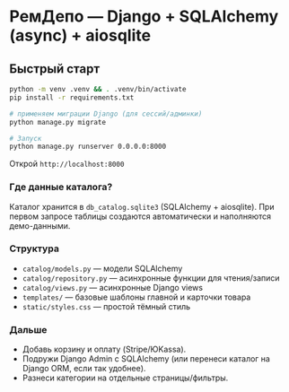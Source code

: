# РемДепо — Django + SQLAlchemy (async) + aiosqlite

## Быстрый старт
```bash
python -m venv .venv && . .venv/bin/activate
pip install -r requirements.txt

# применяем миграции Django (для сессий/админки)
python manage.py migrate

# Запуск
python manage.py runserver 0.0.0.0:8000
```
Открой `http://localhost:8000`

### Где данные каталога?
Каталог хранится в `db_catalog.sqlite3` (SQLAlchemy + aiosqlite). При первом запросе таблицы создаются автоматически и наполняются демо-данными.

### Структура
- `catalog/models.py` — модели SQLAlchemy
- `catalog/repository.py` — асинхронные функции для чтения/записи
- `catalog/views.py` — асинхронные Django views
- `templates/` — базовые шаблоны главной и карточки товара
- `static/styles.css` — простой тёмный стиль

### Дальше
- Добавь корзину и оплату (Stripe/ЮKassa).
- Подружи Django Admin с SQLAlchemy (или перенеси каталог на Django ORM, если так удобнее).
- Разнеси категории на отдельные страницы/фильтры.